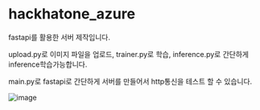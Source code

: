 # hackhatone_azure

 fastapi를 활용한 서버 제작입니다. 

 upload.py로 이미지 파일을 업로드, trainer.py로 학습, inference.py로 간단하게 inference학습가능합니다.

 main.py로 fastapi로 간단하게 서버를 만들어서 http통신을 테스트 할 수 있습니다.


![image](https://user-images.githubusercontent.com/52907198/166167720-09b5acfd-ed8c-4536-8151-e317017a5071.png)

